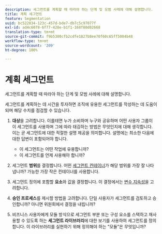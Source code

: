 ```yaml
---
description: 세그먼트를 계획할 때 따라야 하는 단계 및 모범 사례에 대해 설명합니다.
title: 계획 세그먼트
feature: Segmentation
uuid: bc522834-123c-457d-bde7-db7c5c97077f
exl-id: ad4c6078-6f77-428e-b1f1-168f80d02668
translation-type: tm+mt
source-git-commit: f9b5380cfb2cdfe1827b8ee70f60c65ff5004b48
workflow-type: tm+mt
source-wordcount: '209'
ht-degree: 100%

---
```


# 계획 세그먼트

세그먼트를 계획할 때 따라야 하는 단계 및 모범 사례에 대해 설명합니다.

세그먼트를 계획하는 데 시간을 투자하면 조직에 유용한 세그먼트를 작성하는 데 도움이 되며 해당 수치를 점검할 수 있습니다.

1. **대상**&#x200B;을 고려합니다. 이를테면 누가 소비하며 누구와 공유하며 어떤 사용자 그룹이 이 세그먼트를 사용하며 그에 따라 태깅하는 방법은 무엇인지에 대해 생각합니다. 이는 곧 세그먼트에 대한 적절한 설명 제공을 의미합니다. 설명에는 최소한 다음에 대한 답변이 포함되어야 합니다.

   * 이 세그먼트는 어떤 작업에 유용합니까?
   * 이 세그먼트를 언제 사용해야 합니까?

1. 세그먼트 **범위**&#x200B;를 결정합니다. 어떤 [세그먼트 컨테이너](/help/components/segmentation/seg-overview.md)가 해당 범위를 가장 잘 나타냅니까? 가능한 가장 작은 컨테이너를 사용합니다.

1. 세그먼트 정의에 포함할 **요소**&#x200B;와 값을 결정합니다. 이 결정에서는 [변수 지속성](/help/components/segmentation/seg-overview.md)을 고려합니다.

1. **승인 프로세스**&#x200B;를 제시할 방법을 고려합니다. 단일 사용자가 세그먼트를 검토하고 승인합니까? 아니면 위원회에서 결정을 내립니까?
1. 비즈니스 사용자에게 모듈 방식으로 세그먼트 부분 또는 구성 요소를 스택하고 재사용할 수 있도록 하는 **세그먼트 라이브러리**&#x200B;에 대한 보기를 사용하여 세그먼트를 정의합니다. [](/help/components/segmentation/segmentation-workflow/seg-build.md) 이 라이브러리를 실현하기 위해 정의해야 하는 &quot;모듈&quot;은 무엇입니까?
